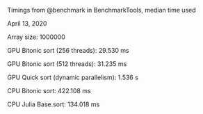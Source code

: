 Timings from @benchmark in BenchmarkTools, median time used

April 13, 2020

Array size: 1000000

GPU Bitonic sort (256 threads): 29.530 ms

GPU Bitonic sort (512 threads): 31.235 ms

GPU Quick sort (dynamic parallelism): 1.536 s

CPU Bitonic sort: 422.108 ms

CPU Julia Base.sort: 134.018 ms
